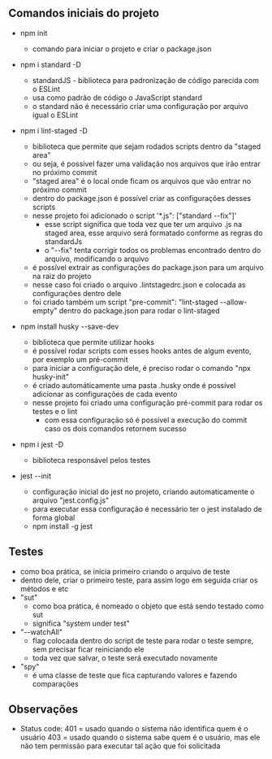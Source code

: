 ## Comandos iniciais do projeto

- npm init 
    - comando para iniciar o projeto e criar o package.json

- npm i standard -D 
    - standardJS - biblioteca para padronização de código parecida com o ESLint
    - usa como padrão de código o JavaScript standard
    - o standard não é necessário criar uma configuração por arquivo igual o ESLint

- npm i lint-staged -D
    - biblioteca que permite que sejam rodados scripts dentro da "staged area"
    - ou seja, é possível fazer uma validação nos arquivos que irão entrar no próximo commit
    - "staged area" é o local onde ficam os arquivos que vão entrar no próximo commit
    - dentro do package.json é possível criar as configurações desses scripts
    - nesse projeto foi adicionado o script '*.js": ["standard --fix"]'
        - esse script significa que toda vez que ter um arquivo .js na staged area, esse arquivo será formatado conforme as regras do standardJs
        - o "--fix" tenta corrigir todos os problemas encontrado dentro do arquivo, modificando o arquivo
    - é possível extrair as configurações do package.json para um arquivo na raiz do projeto
    - nesse caso foi criado o arquivo .lintstagedrc.json e colocada as configurações dentro dele
    - foi criado também um script "pre-commit": "lint-staged --allow-empty" dentro do package.json para rodar o lint-staged

- npm install husky --save-dev
    - biblioteca que permite utilizar hooks
    - é possível rodar scripts com esses hooks antes de algum evento, por exemplo um pré-commit
    - para iniciar a configuração dele, é preciso rodar o comando "npx husky-init"
    - é criado automáticamente uma pasta .husky onde é possível adicionar as configurações de cada evento
    - nesse projeto foi criado uma configuração pré-commit para rodar os testes e o lint
        - com essa configuração só é possível a execução do commit caso os dois comandos retornem sucesso    

- npm i jest -D
    - biblioteca responsável pelos testes
- jest --init
    - configuração inicial do jest no projeto, criando automaticamente o arquivo "jest.config.js"
    - para executar essa configuração é necessário ter o jest instalado de forma global
    - npm install -g jest

## Testes
- como boa prática, se inicia primeiro criando o arquivo de teste
- dentro dele, criar o primeiro teste, para assim logo em seguida criar os métodos e etc
- "sut" 
    - como boa prática, é nomeado o objeto que está sendo testado como sut
    - significa "system under test"
- "--watchAll" 
    - flag colocada dentro do script de teste para rodar o teste sempre, sem precisar ficar reiniciando ele
    - toda vez que salvar, o teste será executado novamente
- "spy"
    - é uma classe de teste que fica capturando valores e fazendo comparações

## Observações
- Status code: 401 = usado quando o sistema não identifica quem é o usuário
               403 = usado quando o sistema sabe quem é o usuário, mas ele não tem permissão para executar tal ação que foi solicitada